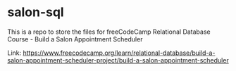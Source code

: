 # salon-sql
This is a repo to store the files for freeCodeCamp Relational Database Course - Build a Salon Appointment Scheduler

Link: https://www.freecodecamp.org/learn/relational-database/build-a-salon-appointment-scheduler-project/build-a-salon-appointment-scheduler
